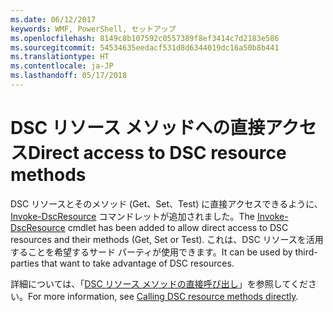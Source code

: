 ```yaml
---
ms.date: 06/12/2017
keywords: WMF, PowerShell, セットアップ
ms.openlocfilehash: 8149c8b107592c0557389f8ef3414c7d2183e586
ms.sourcegitcommit: 54534635eedacf531d8d6344019dc16a50b8b441
ms.translationtype: HT
ms.contentlocale: ja-JP
ms.lasthandoff: 05/17/2018
---
```

# <a name="direct-access-to-dsc-resource-methods"></a><span data-ttu-id="9d563-102">DSC リソース メソッドへの直接アクセス</span><span class="sxs-lookup"><span data-stu-id="9d563-102">Direct access to DSC resource methods</span></span>


<span data-ttu-id="9d563-103">DSC リソースとそのメソッド (Get、Set、Test) に直接アクセスできるように、[Invoke-DscResource](https://technet.microsoft.com/library/mt517869.aspx) コマンドレットが追加されました。</span><span class="sxs-lookup"><span data-stu-id="9d563-103">The [Invoke-DscResource](https://technet.microsoft.com/library/mt517869.aspx) cmdlet has been added to allow direct access to DSC resources and their methods (Get, Set or Test).</span></span> <span data-ttu-id="9d563-104">これは、DSC リソースを活用することを希望するサード パーティが使用できます。</span><span class="sxs-lookup"><span data-stu-id="9d563-104">It can be used by third-parties that want to take advantage of DSC resources.</span></span>

<span data-ttu-id="9d563-105">詳細については、「[DSC リソース メソッドの直接呼び出し](https://msdn.microsoft.com/powershell/dsc/directcallresource)」を参照してください。</span><span class="sxs-lookup"><span data-stu-id="9d563-105">For more information, see [Calling DSC resource methods directly](https://msdn.microsoft.com/powershell/dsc/directcallresource).</span></span>
